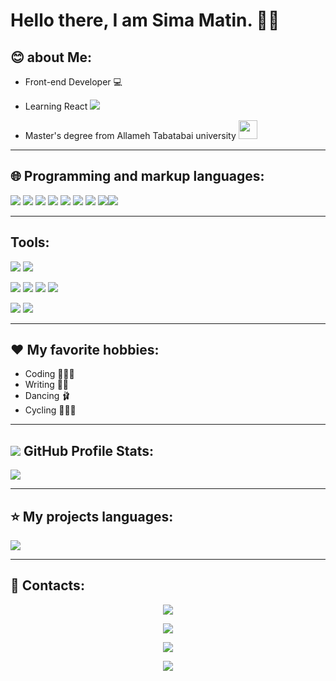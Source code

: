 # Hello there, I am Sima Matin. 🙋‍♀️

## 😊 about Me:

- Front-end Developer 💻

- Learning React ![](https://img.shields.io/badge/React_Native-20232A?style=for-the-badge&logo=react&logoColor=61DAFB)

- Master's degree from Allameh Tabatabai university <img src="https://github.com/simamatin/simamatin/blob/main/1636796188-atu-logo.jpg?raw=true" width="30px"/>

---


## 🌐 Programming and markup languages:


![](https://img.shields.io/badge/HTML5-E34F26?style=for-the-badge&logo=html5&logoColor=white) ![](https://img.shields.io/badge/CSS3-1572B6?style=for-the-badge&logo=css3&logoColor=white) ![](https://img.shields.io/badge/Sass-CC6699?style=for-the-badge&logo=sass&logoColor=white) ![](	https://img.shields.io/badge/Tailwind_CSS-38B2AC?style=for-the-badge&logo=tailwind-css&logoColor=white) ![](	https://img.shields.io/badge/Bootstrap-563D7C?style=for-the-badge&logo=bootstrap&logoColor=white) ![](https://img.shields.io/badge/GIT-E44C30?style=for-the-badge&logo=git&logoColor=white) ![](	https://img.shields.io/badge/GitHub-100000?style=for-the-badge&logo=github&logoColor=white) ![](https://img.shields.io/badge/JavaScript-323330?style=for-the-badge&logo=javascript&logoColor=F7DF1E)![](https://img.shields.io/badge/npm-CB3837?style=for-the-badge&logo=npm&logoColor=white)

---


## Tools:


![](https://img.shields.io/badge/Adobe%20Photoshop-31A8FF?style=for-the-badge&logo=Adobe%20Photoshop&logoColor=black) ![](https://img.shields.io/badge/Adobe%20Illustrator-FF9A00?style=for-the-badge&logo=adobe%20illustrator&logoColor=white)


![](https://img.shields.io/badge/Microsoft_PowerPoint-B7472A?style=for-the-badge&logo=microsoft-powerpoint&logoColor=white) ![](https://img.shields.io/badge/Microsoft_Word-2B579A?style=for-the-badge&logo=microsoft-word&logoColor=white) ![](https://img.shields.io/badge/Microsoft_Excel-217346?style=for-the-badge&logo=microsoft-excel&logoColor=white) ![](https://img.shields.io/badge/Microsoft_Access-A4373A?style=for-the-badge&logo=microsoft-access&logoColor=white)

 ![](http://img.shields.io/badge/-PHPStorm-181717?style=for-the-badge&logo=phpstorm&logoColor=white) ![](	https://img.shields.io/badge/Visual_Studio_Code-0078D4?style=for-the-badge&logo=visual%20studio%20code&logoColor=white)

 
---


## ❤️ My favorite hobbies:

- Coding 👩🏾‍💻
- Writing ✍🏾
- Dancing 🩰
- Cycling 🚴🏾‍♀️
 
---


## <img src="https://github.com/simamatin/simamatin/blob/main/icons8-github-30.png?raw=true" /> GitHub Profile Stats:
<a href="https://github.com/simamatin">
<img src="https://github-readme-stats.vercel.app/api?username=simamatin&show_icons=true&theme=tokyonight" />
</a>

---


## ⭐ My projects languages:

<img src="https://github-readme-stats.vercel.app/api/top-langs/?username=simamatin" />

---


## 📧 Contacts:

<p align="center">
  <a href="https://simamatin.dev@gmail.com">
  <img src="https://img.shields.io/badge/Email:-simamatin.dev@gmail.com-5c85cb?style=flat&logo=gmail">
  </a> 
</p>

<p align="center">
  <a href="https://linkedIn/SimaMatin/">
  <img src="https://img.shields.io/badge/LinkedIn-@Sima Matin-blue?style=flat&logo=linkedIn">
  </a> 
</p>

<p align="center">
  <a href="https://instagram.com/simamatin/">
  <img src="https://img.shields.io/badge/Instagram-@simamatin-red?style=flat&logo=instagram">
  </a> 
</p>

<p align="center">
  <a href="https://t.me/Sima/">
  <img src="https://img.shields.io/badge/Telegram-@SimaMatin-blue?style=flat&logo=telegram">
  </a> 
</p>

